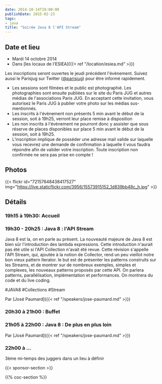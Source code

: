 ```yaml
---
date: 2014-10-14T19:00:00
publishDate: 2015-02-23
tags:
- java
title: "Soirée Java 8 l'API Stream"
---
```


## Date et lieu

- Mardi 14 octobre 2014
- Dans [les locaux de l'ESIEA]({{< ref "/location/esiea.md" >}})

Les inscriptions seront ouvertes le jeudi précédent l'évènement. Suivez aussi le Parisjug sur Twitter ([@parisjug](https://twitter.com/parisjug)) pour être informé rapidement.
- Les sessions sont filmées et le public est photographié. Les photographies sont ensuite publiées sur le site du Paris JUG et autres médias de l'associations Paris JUG. En acceptant cette invitation, vous autorisez le Paris JUG à publier votre photo sur les médias sus-mentionnés.
- Les inscrits à l'évènement non présents 5 min avant le début de la session, soit à 19h25, verront leur place remise à disposition
- Les non inscrits à l'évènement ne pourront donc y assister que sous réserve de places disponibles sur place 5 min avant le début de la session, soit à 19h25.
- L’inscription implique de posséder une adresse mail valide sur laquelle vous recevrez une demande de confirmation à laquelle il vous faudra répondre afin de valider votre inscription. Toute inscription non confirmée ne sera pas prise en compte !

## Photos

{{< flickr id="72157648438417527" img="https://live.staticflickr.com/3956/15573915152_1d839bb48c_h.jpg" >}}

## Détails

### 19h15 à 19h30: Accueil

### 19h30 - 20h25 : Java 8 : l'API Stream

Java 8 est la, on en parle au présent. La nouveauté majeure de Java 8 est bien sûr l'introduction des lambda expressions. Cette introduction n'aurait pas été utile si l'API Collection n'avait été revue. Cette révision s'appelle l'API Stream, qui, ajoutée à la notion de Collector, rend un peu vieillot notre bon vieux pattern Iterator. le but est de présenter les patterns construits sur les Streams, et de montrer sur de nombreux exemples, simples et complexes, les nouveaux patterns proposés par cette API. On parlera patterns, parallélisation, implémentation et performances. On montrera du code et du live coding.

#JAVA8 #Collections #Stream

Par [José Paumard]({{< ref "/speakers/jose-paumard.md" >}})

### 20h30 à 21h00 : Buffet

### 21h05 à 22h00 : Java 8 : De plus en plus loin

Par [José Paumard]({{< ref "/speakers/jose-paumard.md" >}})

### 22h00 à ...

3ème mi-temps des juggers dans un lieu à définir

{{< sponsor-section >}}

{{% coc-section %}}
